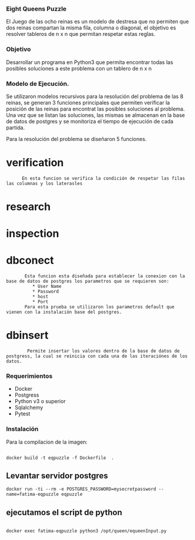 ### Eight Queens Puzzle

El Juego de las ocho reinas es un modelo de destresa que no permiten que dos reinas compartan la misma fila, columna o diagonal, el objetivo es resolver tableros de n x n que permitan respetar estas reglas. 

### Objetivo

Desarrollar un programa en Python3 que permita encontrar todas las posibles soluciones a este problema con un tablero de n x n

### Modelo de Ejecución. 

Se utilizaron modelos recursivos para la resolución del problema de las 8 reinas, se generan 3 funciones principales que permiten verificar la posición de las reinas para encontrat las posibles soluciones al problema. Una vez que se listan las soluciones, las mismas se almacenan en la base de datos de postgres y se monitoriza el tiempo de ejecución de cada partida. 

Para la resolución del problema se diseñaron 5 funciones. 

  # verification
          En esta funcion se verifica la condición de respetar las filas las columnas y los laterasles
  # research
  # inspection
  # dbconect
           Esta funcion esta diseñada para establecer la conexion con la base de datos de postgres los parametros que se requieren son:
              * User Name
              * Password
              * host
              * Port
           Para esta prueba se utilizaron los parametros default que vienen con la instalación base del postgres.
  # dbinsert
            Permite insertar los valores dentro de la base de datos de postgress, la cual se reinicia con cada una de las iteraciónes de los datos. 
  

### Requerimientos

- Docker
- Postgress
- Python v3 o superior
- Sqlalchemy
- Pytest

### Instalación

Para la compilacion de la imagen: 

```console

docker build -t eqpuzzle -f Dockerfile  .

``` 


## Levantar servidor postgres

```console
docker run -ti --rm -e POSTGRES_PASSWORD=mysecretpassword --name=fatima-eqpuzzle eqpuzzle

```


## ejecutamos el script de python

```console

docker exec fatima-eqpuzzle python3 /opt/queen/equeenInput.py


```
